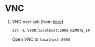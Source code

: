 # VNC

1. VNC over ssh (from [here](https://www.techrepublic.com/article/how-to-connect-to-vnc-using-ssh/))
   ```
   ssh -L 5900:localhost:5900 REMOTE_IP
   ```
   Open VNC to `localhost:5900`